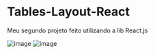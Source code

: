 # Tables-Layout-React
Meu segundo projeto feito utilizando a lib React.js

![image](https://user-images.githubusercontent.com/67469148/143067442-0201848e-e8c9-4474-b92c-40fffa754e13.png)
![image](https://user-images.githubusercontent.com/67469148/143067491-e3a0414e-5a9e-4b11-8cd2-fcf281b2c86b.png)


